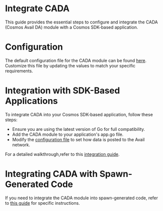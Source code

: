 # Integrate CADA

This guide provides the essential steps to configure and integrate the CADA (Cosmos Avail DA) module with a Cosmos SDK-based application.

# Configuration
The default configuration file for the CADA module can be found [here](./config.md). Customize this file by updating the values to match your specific requirements.

# Integration with SDK-Based Applications
To integrate CADA into your Cosmos SDK-based application, follow these steps:

- Ensure you are using the latest version of Go for full compatibility.
- Add the CADA module to your application's app.go file.
- Modify the [configuration file](./config.md) to set how data is posted to the Avail network.

For a detailed walkthrough,refer to this [integration guide](./integration.md).

# Integrating CADA with Spawn-Generated Code
If you need to integrate the CADA module into spawn-generated code, refer to [this guide](./spawn.md) for specific instructions.

